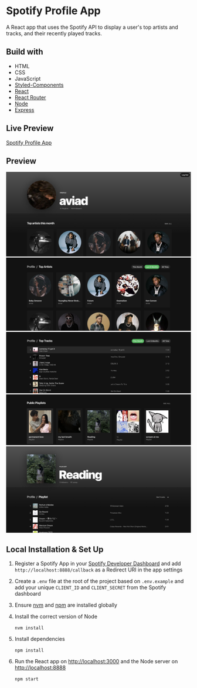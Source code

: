 # Spotify Profile App

A React app that uses the Spotify API to display a user's top artists and tracks, and their recently played tracks.

## Build with
- HTML
- CSS
- JavaScript
- [Styled-Components](https://styled-components.com/)
- [React](https://reactjs.org/)
- [React Router](https://reactrouter.com/)
- [Node](https://nodejs.org/en/)
- [Express](https://expressjs.com/)

## Live Preview
[Spotify Profile App](https://aviad-spotify-profile-24b1df1946bf.herokuapp.com/)

## Preview
![Spotify Profile App Profile](./client/public/og.png)
![Spotify Profile App Artists](./readme-photos/artists.png)
![Spotify Profile App Tracks](./readme-photos/tracks.png)
![Spotify Profile App Playlists](./readme-photos/playlists.png)
![Spotify Profile App Individual Playlist](./readme-photos/playlist.png)


## Local Installation & Set Up

1. Register a Spotify App in your [Spotify Developer Dashboard](https://developer.spotify.com/dashboard/) and add `http://localhost:8888/callback` as a Redirect URI in the app settings

2. Create a `.env` file at the root of the project based on `.env.example` and add your unique `CLIENT_ID` and `CLIENT_SECRET` from the Spotify dashboard

3. Ensure [nvm](https://github.com/nvm-sh/nvm) and [npm](https://www.npmjs.com/) are installed globally

4. Install the correct version of Node

    ```shell
    nvm install
    ```

5. Install dependencies

    ```shell
    npm install
    ```

6. Run the React app on <http://localhost:3000> and the Node server on <http://localhost:8888>

    ```shell
    npm start
    ```